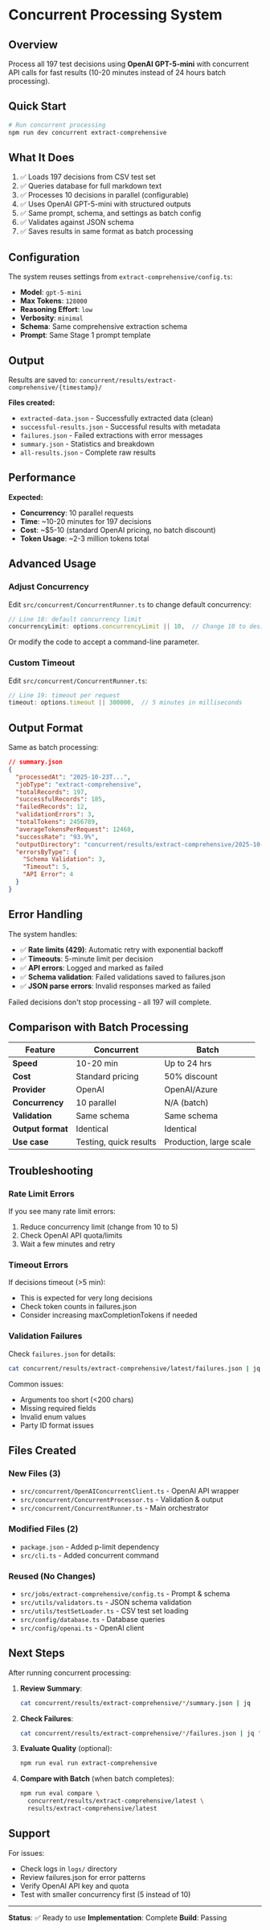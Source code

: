 # Concurrent Processing System

## Overview

Process all 197 test decisions using **OpenAI GPT-5-mini** with concurrent API calls for fast results (10-20 minutes instead of 24 hours batch processing).

## Quick Start

```bash
# Run concurrent processing
npm run dev concurrent extract-comprehensive
```

## What It Does

1. ✅ Loads 197 decisions from CSV test set
2. ✅ Queries database for full markdown text
3. ✅ Processes 10 decisions in parallel (configurable)
4. ✅ Uses OpenAI GPT-5-mini with structured outputs
5. ✅ Same prompt, schema, and settings as batch config
6. ✅ Validates against JSON schema
7. ✅ Saves results in same format as batch processing

## Configuration

The system reuses settings from `extract-comprehensive/config.ts`:

- **Model**: `gpt-5-mini`
- **Max Tokens**: `128000`
- **Reasoning Effort**: `low`
- **Verbosity**: `minimal`
- **Schema**: Same comprehensive extraction schema
- **Prompt**: Same Stage 1 prompt template

## Output

Results are saved to: `concurrent/results/extract-comprehensive/{timestamp}/`

**Files created:**
- `extracted-data.json` - Successfully extracted data (clean)
- `successful-results.json` - Successful results with metadata
- `failures.json` - Failed extractions with error messages
- `summary.json` - Statistics and breakdown
- `all-results.json` - Complete raw results

## Performance

**Expected:**
- **Concurrency**: 10 parallel requests
- **Time**: ~10-20 minutes for 197 decisions
- **Cost**: ~$5-10 (standard OpenAI pricing, no batch discount)
- **Token Usage**: ~2-3 million tokens total

## Advanced Usage

### Adjust Concurrency

Edit `src/concurrent/ConcurrentRunner.ts` to change default concurrency:

```typescript
// Line 18: default concurrency limit
concurrencyLimit: options.concurrencyLimit || 10,  // Change 10 to desired value
```

Or modify the code to accept a command-line parameter.

### Custom Timeout

Edit `src/concurrent/ConcurrentRunner.ts`:

```typescript
// Line 19: timeout per request
timeout: options.timeout || 300000,  // 5 minutes in milliseconds
```

## Output Format

Same as batch processing:

```json
// summary.json
{
  "processedAt": "2025-10-23T...",
  "jobType": "extract-comprehensive",
  "totalRecords": 197,
  "successfulRecords": 185,
  "failedRecords": 12,
  "validationErrors": 3,
  "totalTokens": 2456789,
  "averageTokensPerRequest": 12468,
  "successRate": "93.9%",
  "outputDirectory": "concurrent/results/extract-comprehensive/2025-10-23...",
  "errorsByType": {
    "Schema Validation": 3,
    "Timeout": 5,
    "API Error": 4
  }
}
```

## Error Handling

The system handles:
- ✅ **Rate limits (429)**: Automatic retry with exponential backoff
- ✅ **Timeouts**: 5-minute limit per decision
- ✅ **API errors**: Logged and marked as failed
- ✅ **Schema validation**: Failed validations saved to failures.json
- ✅ **JSON parse errors**: Invalid responses marked as failed

Failed decisions don't stop processing - all 197 will complete.

## Comparison with Batch Processing

| Feature | Concurrent | Batch |
|---------|-----------|-------|
| **Speed** | 10-20 min | Up to 24 hrs |
| **Cost** | Standard pricing | 50% discount |
| **Provider** | OpenAI | OpenAI/Azure |
| **Concurrency** | 10 parallel | N/A (batch) |
| **Validation** | Same schema | Same schema |
| **Output format** | Identical | Identical |
| **Use case** | Testing, quick results | Production, large scale |

## Troubleshooting

### Rate Limit Errors

If you see many rate limit errors:
1. Reduce concurrency limit (change from 10 to 5)
2. Check OpenAI API quota/limits
3. Wait a few minutes and retry

### Timeout Errors

If decisions timeout (>5 min):
- This is expected for very long decisions
- Check token counts in failures.json
- Consider increasing maxCompletionTokens if needed

### Validation Failures

Check `failures.json` for details:
```bash
cat concurrent/results/extract-comprehensive/latest/failures.json | jq '.[0]'
```

Common issues:
- Arguments too short (<200 chars)
- Missing required fields
- Invalid enum values
- Party ID format issues

## Files Created

### New Files (3)
- `src/concurrent/OpenAIConcurrentClient.ts` - OpenAI API wrapper
- `src/concurrent/ConcurrentProcessor.ts` - Validation & output
- `src/concurrent/ConcurrentRunner.ts` - Main orchestrator

### Modified Files (2)
- `package.json` - Added p-limit dependency
- `src/cli.ts` - Added concurrent command

### Reused (No Changes)
- `src/jobs/extract-comprehensive/config.ts` - Prompt & schema
- `src/utils/validators.ts` - JSON schema validation
- `src/utils/testSetLoader.ts` - CSV test set loading
- `src/config/database.ts` - Database queries
- `src/config/openai.ts` - OpenAI client

## Next Steps

After running concurrent processing:

1. **Review Summary**:
   ```bash
   cat concurrent/results/extract-comprehensive/*/summary.json | jq
   ```

2. **Check Failures**:
   ```bash
   cat concurrent/results/extract-comprehensive/*/failures.json | jq '.[] | .error' | sort | uniq -c
   ```

3. **Evaluate Quality** (optional):
   ```bash
   npm run eval run extract-comprehensive
   ```

4. **Compare with Batch** (when batch completes):
   ```bash
   npm run eval compare \
     concurrent/results/extract-comprehensive/latest \
     results/extract-comprehensive/latest
   ```

## Support

For issues:
- Check logs in `logs/` directory
- Review failures.json for error patterns
- Verify OpenAI API key and quota
- Test with smaller concurrency first (5 instead of 10)

---

**Status**: ✅ Ready to use
**Implementation**: Complete
**Build**: Passing
